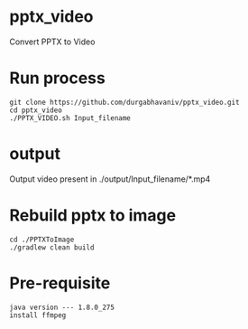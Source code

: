 # pptx_video
Convert PPTX to Video

# Run process
```
git clone https://github.com/durgabhavaniv/pptx_video.git
cd pptx_video
./PPTX_VIDEO.sh Input_filename 
```

# output
Output video present in ./output/Input_filename/*.mp4

# Rebuild pptx to image
```
cd ./PPTXToImage
./gradlew clean build
```

# Pre-requisite
```
java version --- 1.8.0_275
install ffmpeg
```
